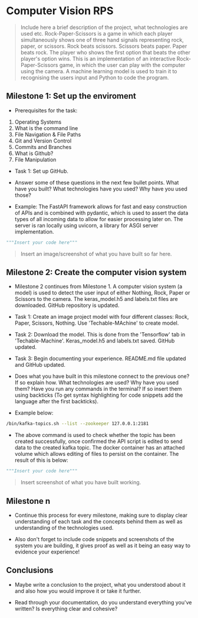 # Computer Vision RPS

> Include here a brief description of the project, what technologies are used etc.
> Rock-Paper-Scissors is a game in which each player simultaneously shows one of three hand signals representing rock, paper, or scissors. Rock beats scissors. Scissors beats paper. Paper beats rock. The player who shows the first option that beats the other player's option wins. This is an implementation of an interactive Rock-Paper-Scissors game, in which the user can play with the computer using the camera. A machine learning model is used to train it to recognising the users input and Python to code the program. 

## Milestone 1: Set up the enviroment

- Prerequisites for the task:
1. Operating Systems
2. What is the command line
3. File Navigation & File Paths
4. Git and Version Control
5. Commits and Branches
6. What is Github?
7. File Manipulation
- Task 1: Set up GitHub. 

- Answer some of these questions in the next few bullet points. What have you built? What technologies have you used? Why have you used those?

- Example: The FastAPI framework allows for fast and easy construction of APIs and is combined with pydantic, which is used to assert the data types of all incoming data to allow for easier processing later on. The server is ran locally using uvicorn, a library for ASGI server implementation.
  
```python
"""Insert your code here"""
```

> Insert an image/screenshot of what you have built so far here.

## Milestone 2: Create the computer vision system

- Milestone 2 continues from Milestone 1. A computer vision system (a model) is used to detect the user input of either Nothing, Rock, Paper or Scissors to the camera. The keras_model.h5 and labels.txt files are downloaded. GitHub repository is updated.

- Task 1: Create an image project model with four different classes: Rock, Paper, Scissors, Nothing. Use 'Techable-MAchine' to create model.
- Task 2: Download the model. This is done from the 'Tensorflow' tab in 'Techable-Machine'.  Keras_model.h5 and labels.txt saved. GitHub updated.
- Task 3: Begin documenting your experience. README.md file updated and GitHub updated.

- Does what you have built in this milestone connect to the previous one? If so explain how. What technologies are used? Why have you used them? Have you run any commands in the terminal? If so insert them using backticks (To get syntax highlighting for code snippets add the language after the first backticks).

- Example below:

```bash
/bin/kafka-topics.sh --list --zookeeper 127.0.0.1:2181
```

- The above command is used to check whether the topic has been created successfully, once confirmed the API script is edited to send data to the created kafka topic. The docker container has an attached volume which allows editing of files to persist on the container. The result of this is below:

```python
"""Insert your code here"""
```

> Insert screenshot of what you have built working.

## Milestone n

- Continue this process for every milestone, making sure to display clear understanding of each task and the concepts behind them as well as understanding of the technologies used.

- Also don't forget to include code snippets and screenshots of the system you are building, it gives proof as well as it being an easy way to evidence your experience!

## Conclusions

- Maybe write a conclusion to the project, what you understood about it and also how you would improve it or take it further.

- Read through your documentation, do you understand everything you've written? Is everything clear and cohesive?